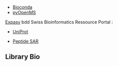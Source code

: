 * [Bioconda](https://bioconda.github.io/conda-package_index.html)
* [pyOpenMS](https://pyopenms.readthedocs.io/en/latest/index.html)

[Expasy](https://www.expasy.org/) bdd Swiss Bioinformatics Ressource Portal :
	
* [UniProt](https://www.uniprot.org/)

* [Peptide SAR](https://github.com/Merck/PepSeA)

## Library Bio